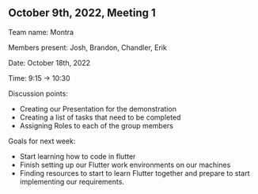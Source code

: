 ## October 9th, 2022, Meeting 1

Team name: Montra

Members present: Josh, Brandon, Chandler, Erik

Date: October 18th, 2022

Time: 9:15 -> 10:30

Discussion points: 

* Creating our Presentation for the demonstration
* Creating a list of tasks that need to be completed
* Assigning Roles to each of the group members

Goals for next week:

* Start learning how to code in flutter
* Finish setting up our Flutter work environments on our machines
* Finding resources to start to learn Flutter together and prepare to start implementing our requirements.

